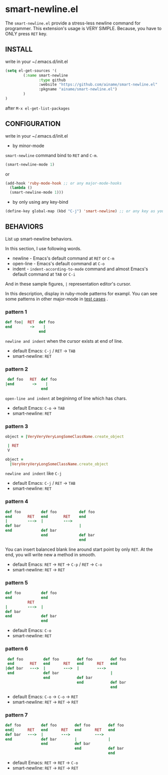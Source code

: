 smart-newline.el
================

The `smart-newline.el` provide a stress-less newline command for programmer.
This extension's usage is VERY SIMPLE. Because, you have to ONLY press `RET` key.

## INSTALL

write in your ~/.emacs.d/init.el

```lisp
(setq el-get-sources '(
        (:name smart-newline
               :type github
               :website "https://github.com/ainame/smart-newline.el"
               :pkgname "ainame/smart-newline.el")
        )
)
```

after `M-x el-get-list-packages`

## CONFIGURATION

write in your ~/.emacs.d/init.el

* by minor-mode

`smart-newline` command bind to `RET` and `C-m`.

```lisp
(smart-newline-mode 1)
```

or

```lisp
(add-hook 'ruby-mode-hook ;; or any major-mode-hooks
  (lambda ()
  (smart-newline-mode 1)))
```

* by only using any key-bind

```lisp
(define-key global-map (kbd "C-j") 'smart-newline) ;; or any key as you like
```

## BEHAVIORS

List up smart-newline behaviors.

In this section, I use following words.

* newline   - Emacs's default command at `RET` or `C-m`
* open-line - Emacs's default command at `C-o`
* indent    - `indent-according-to-mode` command and almost Emacs's default command at `TAB` or `C-i`

And in these sample figures, `|`  representation editor's cursor.

In this description, display in ruby-mode patterns for exampl.
You can see some patterns in other major-mode in [test cases](https://github.com/ainame/smart-newline.el/tree/master/test) .
### pattern 1

```ruby
def foo|  RET  def foo
end        ->    |
               end
```

`newline and indent` when the cursor exists at end of line.

* default Emacs: `C-j` / `RET` -> `TAB`
* smart-newline: `RET`

### pattern 2

```ruby
 def foo   RET  def foo
|end        ->    |
                end
```

`open-line and indent` at begininng of line which has chars.

* default Emacs: `C-o` -> `TAB`
* smart-newline: `RET`

### pattern 3

```ruby
object = |VeryVeryVeryLongSomeClassName.create_object

 | RET
 V

object =
  |VeryVeryVeryLongSomeClassName.create_object
```

`newline and indent` like `C-j`

* default Emacs: `C-j` / `RET` -> `TAB`
* smart-newline: `RET`

### pattern 4

```ruby
def foo         def foo          def foo
end       RET   end       RET    end
|         --->  |         --->
def bar                          |
end             def bar
                end              def bar
                                 end
```

You can insert balanced blank line around start point by only `RET`.
At the end, you will write new a method in smooth.

* default Emacs: `RET` -> `RET` -> `C-p` / `RET` -> `C-o`
* smart-newline: `RET` -> `RET`

### pattern 5

```ruby
def foo         def foo
end             end
          RET
|         --->  |
def bar
end             def bar
                end
```

* default Emacs: `C-o`
* smart-newline: `RET`

### pattern 6

```ruby
 def foo         def foo        def foo        def foo
 end       RET   end      RET   end      RET   end
|def bar   --->  |        --->  |        --->
 end             def bar                       |
                 end            def bar
                                end            def bar
                                               end
```

* default Emacs: `C-o` -> `C-o` -> `RET`
* smart-newline: `RET` -> `RET` -> `RET`

### pattern 7

```ruby
def foo         def foo        def foo        def foo
end|      RET   end      RET   end      RET   end
def bar   --->  |        --->           --->
end             def bar        |              |
                end            def bar
                               end            def bar
                                              end
```

* default Emacs: `RET` -> `RET` -> `C-o`
* smart-newline: `RET` -> `RET` -> `RET`
